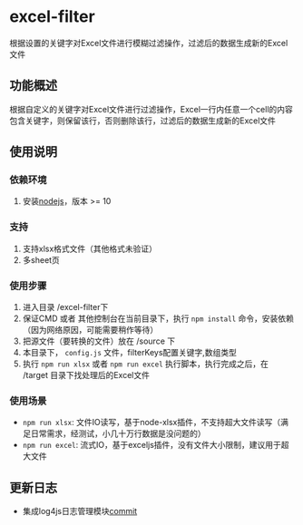 # excel-filter
根据设置的关键字对Excel文件进行模糊过滤操作，过滤后的数据生成新的Excel文件


## 功能概述
根据自定义的关键字对Excel文件进行过滤操作，Excel一行内任意一个cell的内容包含关键字，则保留该行，否则删除该行，过滤后的数据生成新的Excel文件


## 使用说明

### 依赖环境

1. 安装[nodejs](https://nodejs.org/zh-cn/)，版本 >= 10

### 支持
1. 支持xlsx格式文件（其他格式未验证）
2. 多sheet页

### 使用步骤

1. 进入目录 /excel-filter下
2. 保证CMD 或者 其他控制台在当前目录下，执行  `npm install` 命令，安装依赖（因为网络原因，可能需要稍作等待）
3. 把源文件（要转换的文件）放在 /source 下
4. 本目录下， `config.js` 文件，filterKeys配置关键字,数组类型
5. 执行 `npm run xlsx` 或者 `npm run excel` 执行脚本，执行完成之后，在 /target 目录下找处理后的Excel文件


### 使用场景
 - `npm run xlsx`: 文件IO读写，基于node-xlsx插件，不支持超大文件读写（满足日常需求，经测试，小几十万行数据是没问题的）
 - `npm run excel`: 流式IO，基于exceljs插件，没有文件大小限制，建议用于超大文件


 ## 更新日志

- 集成log4js日志管理模块[commit](https://github.com/Sunboye/excel-filter/commit/be47ce2b1ec86e224abec4e8f206874d8dc4c1ac)